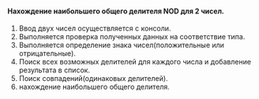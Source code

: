 #### Нахождение наибольшего общего делителя NOD для 2 чисел.
1. Ввод двух чисел осуществляется с консоли.
2. Выполняется проверка полученных данных на соответствие типа.
3. Выполняется определение знака чисел(положительные или отрицательные).
4. Поиск всех возможных делителей для каждого числа и добавление результата в список.
5. Поиск совпадений(одинаковых делителей).
6. нахождение наибольшего общего делителя.
